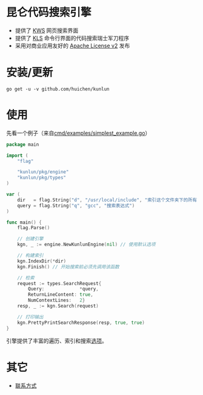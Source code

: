 昆仑代码搜索引擎
======

* 提供了 [KWS](/cmd/kws) 网页搜索界面
* 提供了 [KLS](/cmd/kls) 命令行界面的代码搜索瑞士军刀程序
* 采用对商业应用友好的 [Apache License v2](/LICENSE) 发布

# 安装/更新

```
go get -u -v github.com/huichen/kunlun
```

# 使用

先看一个例子（来自[cmd/examples/simplest_example.go](/cmd/examples/simplest_example.go)）

```go
package main

import (
	"flag"

	"kunlun/pkg/engine"
	"kunlun/pkg/types"
)

var (
	dir   = flag.String("d", "/usr/local/include", "索引这个文件夹下的所有文件")
	query = flag.String("q", "gcc", "搜索表达式")
)

func main() {
	flag.Parse()

	// 创建引擎
	kgn, _ := engine.NewKunlunEngine(nil) // 使用默认选项

	// 构建索引
	kgn.IndexDir(*dir)
	kgn.Finish() // 开始搜索前必须先调用该函数

	// 检索
	request := types.SearchRequest{
		Query:             *query,
		ReturnLineContent: true,
		NumContextLines:   2}
	resp, _ := kgn.Search(request)

	// 打印输出
	kgn.PrettyPrintSearchResponse(resp, true, true)
}
```

引擎提供了丰富的遍历、索引和搜索[选项](/pkg/types/engine_options.go)。


# 其它

* [联系方式](/doc/feedback.md)
